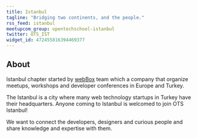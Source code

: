```yaml
---
title: Istanbul
tagline: "Bridging two continents, and the people."
rss_feed: istanbul
meetupcom_group: opentechschool-istanbul
twitter: OTS_IST
widget_id: 472455816394469377
---
```


## About

Istanbul chapter started by [webBox][1] team which a company that organize meetups,
workshops and developer conferences in Europe and Turkey.

The Istanbul is a city where many web technology startups in Turkey have their
headquarters. Anyone coming to Istanbul is welcomed to join OTS Istanbul!

We want to connect the developers, designers and curious people and share knowledge
and expertise with them.

[1]: http://webbox.io

